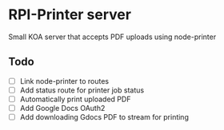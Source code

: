 # RPI-Printer server
Small KOA server that accepts PDF uploads using node-printer

## Todo
- [ ] Link node-printer to routes
- [ ] Add status route for printer job status
- [ ] Automatically print uploaded PDF
- [ ] Add Google Docs OAuth2
- [ ] Add downloading Gdocs PDF to stream for printing